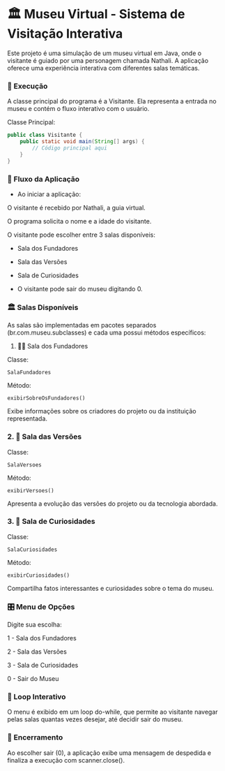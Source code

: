 # 🏛️ Museu Virtual - Sistema de Visitação Interativa

Este projeto é uma simulação de um museu virtual em Java, onde o visitante é guiado por uma personagem chamada Nathali. A aplicação oferece uma experiência interativa com diferentes salas temáticas.

### 🚀 Execução

A classe principal do programa é a Visitante. Ela representa a entrada no museu e contém o fluxo interativo com o usuário.

Classe Principal:
````Java
public class Visitante {
    public static void main(String[] args) {
        // Código principal aqui
    }
}
````

### 🧭 Fluxo da Aplicação

- Ao iniciar a aplicação:

O visitante é recebido por Nathali, a guia virtual.

O programa solicita o nome e a idade do visitante.

O visitante pode escolher entre 3 salas disponíveis:

- Sala dos Fundadores

- Sala das Versões

- Sala de Curiosidades

- O visitante pode sair do museu digitando 0.

### 🏛️ Salas Disponíveis

As salas são implementadas em pacotes separados (br.com.museu.subclasses) e cada uma possui métodos específicos:

1. 🧑‍🔧 Sala dos Fundadores

Classe: 
````
SalaFundadores
````

Método: 
````
exibirSobreOsFundadores()
````
Exibe informações sobre os criadores do projeto ou da instituição representada.

### 2. 🧩 Sala das Versões

Classe: 
````
SalaVersoes
````
Método: 
````
exibirVersoes()
````
Apresenta a evolução das versões do projeto ou da tecnologia abordada.

### 3. 🧠 Sala de Curiosidades

Classe: 
````
SalaCuriosidades
````
Método: 
````
exibirCuriosidades()
````
Compartilha fatos interessantes e curiosidades sobre o tema do museu.

### 🎛️ Menu de Opções
Digite sua escolha:

1 - Sala dos Fundadores

2 - Sala das Versões

3 - Sala de Curiosidades

0 - Sair do Museu

### 🔄 Loop Interativo

O menu é exibido em um loop do-while, que permite ao visitante navegar pelas salas quantas vezes desejar, até decidir sair do museu.

### 🧹 Encerramento

Ao escolher sair (0), a aplicação exibe uma mensagem de despedida e finaliza a execução com scanner.close().

